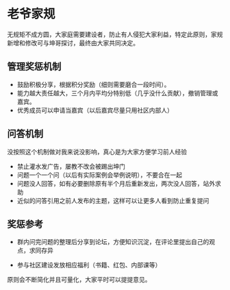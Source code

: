 # 老爷家规

无规矩不成方圆，大家庭需要建设者，防止有人侵犯大家利益，特定此原则，家规新增和修改可与坤哥探讨，最终由大家共同决定。

## 管理奖惩机制

- 鼓励积极分享，根据积分奖励（细则需要磨合一段时间）。
- 能力越大责任越大，三个月内平均分特别低（几乎没什么贡献），撤销管理或嘉宾。
- 优秀成员可以申请当嘉宾（以后嘉宾尽量只用社区内部人）

##  问答机制

没按照这个机制做对我来说没影响，真心是为大家方便学习前人经验

- 禁止灌水发广告，屡教不改会被踢出坤门
- 问题一个一个问（以后有实际案例会举例说明），不要合在一起
- 问题没人回答，如有必要删除原有半个月后重新发出，两次没人回答，站外求助
- 近似的问答引用之前人发布的主题，这样可以让更多人看到防止重复提问

## 奖惩参考

- 群内问完问题的整理后分享到论坛，方便知识沉淀，在评论里提出自己的观点，求同存异

- 参与社区建设发放相应福利（书籍、红包、内部课等）



原则会不断简化并且可量化，大家平时可以提提意见。

